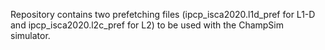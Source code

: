 Repository contains two prefetching files (ipcp_isca2020.l1d_pref for L1-D and ipcp_isca2020.l2c_pref for L2) to be used with the ChampSim simulator. 

